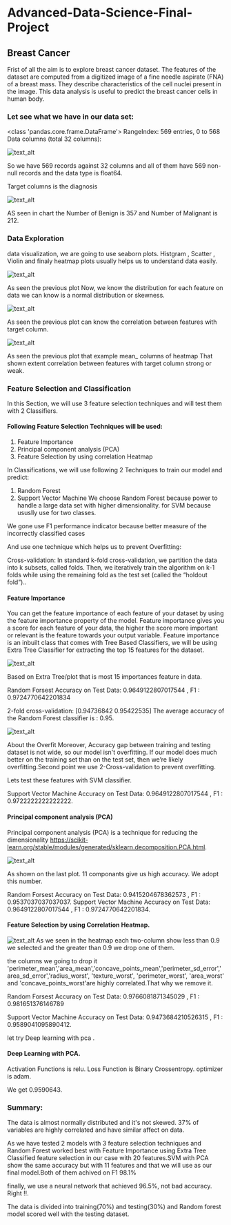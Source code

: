 # Advanced-Data-Science-Final-Project

## Breast Cancer

Frist of all the aim is to explore breast cancer dataset. The features of the dataset are computed from a digitized image of a fine needle aspirate (FNA) of a breast mass. They describe characteristics of the cell nuclei present in the image. This data analysis is useful to predict the breast cancer cells in human body.

### Let see what we have in our data set:

<class 'pandas.core.frame.DataFrame'>
RangeIndex: 569 entries, 0 to 568
Data columns (total 32 columns):

![text_alt](Image/info.png)

So we have 569 records against 32 columns and all of them have 569 non-null records and the data type is float64.

Target columns is the diagnosis

![text_alt](Image/target_column.png)

AS seen in chart the Number of Benign is 357 and Number of Malignant is  212.





### Data Exploration

data visualization, we are going to use seaborn plots. Histgram , Scatter , Violin and finaly heatmap plots usually helps us to understand data easily.

![text_alt](Image/distrbution_of_data.png)

As seen the previous plot Now, we know the distribution for each feature on data we can know is a normal distribution or skewness.

![text_alt](Image/correlation_between_columns.png)

As seen the previous plot can know the correlation between features with target column.



![text_alt](Image/e1_strong_correlation_between_columns.png)

As seen the previous plot that example mean_ columns of heatmap That shown extent correlation between features with target column strong or weak.



### Feature Selection and Classification
In this Section, we will use 3 feature selection techniques and will test them with 2 Classifiers.

#### Following Feature Selection Techniques will be used:

1. Feature Importance
2. Principal component analysis (PCA)
3. Feature Selection by using correlation Heatmap


In Classifications, we will use following 2 Techniques to train our model and predict:

1. Random Forest
2. Support Vector Machine
We choose Random Forest because power to handle a large data set with higher dimensionality. for SVM because ususlly use for two classes.

We gone use F1 performance indicator because better measure of the incorrectly classified cases

And use one technique which helps us to prevent Overfitting:

Cross-validation: In standard k-fold cross-validation, we partition the data into k subsets, called folds. Then, we iteratively train the algorithm on k-1 folds while using the remaining fold as the test set (called the “holdout fold”)..




#### Feature Importance
You can get the feature importance of each feature of your dataset by using the feature importance property of the model. Feature importance gives you a score for each feature of your data, the higher the score more important or relevant is the feature towards your output variable. Feature importance is an inbuilt class that comes with Tree Based Classifiers, we will be using Extra Tree Classifier for extracting the top 15 features for the dataset.


![text_alt](Image/Feature_Importances.png)


Based on Extra Tree/plot that is most 15 importances feature in data.

Random Forsest Accuracy on Test Data: 0.9649122807017544 , F1 : 0.9724770642201834

2-fold cross-validation:
[0.94736842 0.95422535]
The average accuracy of the Random Forest classifier is : 0.95.

![text_alt](Image/Confusion_Matrix.png)

About the Overfit
Moreover, Accuracy gap between training and testing dataset is not wide, so our model isn't overfitting.
If our model does much better on the training set than on the test set, then we’re likely overfitting.Second point we use 2-Cross-validation to prevent overfitting.

Lets test these features with SVM classifier.

Support Vector Machine  Accuracy on Test Data: 0.9649122807017544 , F1 : 0.9722222222222222.




#### Principal component analysis (PCA)
Principal component analysis (PCA) is a technique for reducing the dimensionality https://scikit-learn.org/stable/modules/generated/sklearn.decomposition.PCA.html.

![text_alt](Image/PCA.png)


As shown on the last plot. 11 componants give us high accuracy. We adopt this number.

Random Forsest Accuracy on Test Data: 0.9415204678362573 , F1 : 0.9537037037037037.
Support Vector Machine  Accuracy on Test Data: 0.9649122807017544 , F1 : 0.9724770642201834.




#### Feature Selection by using Correlation Heatmap.

![text_alt](Image/e1_strong_correlation_between_columns.png)
As we seen in the heatmap each two-column show less than 0.9 we selected and the greater than 0.9 we drop one of them.


the columns we going to drop it 'perimeter_mean','area_mean','concave_points_mean','perimeter_sd_error','area_sd_error','radius_worst', 'texture_worst', 'perimeter_worst', 'area_worst' and 'concave_points_worst'are highly correlated.That why we remove it.



Random Forsest Accuracy on Test Data: 0.9766081871345029 , F1 : 0.981651376146789

Support Vector Machine  Accuracy on Test Data: 0.9473684210526315 , F1 : 0.9589041095890412.



let try Deep learning with pca .

#### Deep Learning with PCA.

Activation Functions is relu.
Loss Function is Binary Crossentropy.
optimizer is adam.

We get 0.9590643.






### Summary:
The data is almost normally distributed and it's not skewed. 37% of variables are highly correlated and have similar affect on data.

As we have tested 2 models with 3 feature selection techniques and Random Forest worked best with Feature Importance using Extra Tree Classified feature selection in our case with 20 features.SVM with PCA show the same accuracy but with 11 features and that we will use as our final model.Both of them achived on F1 98.1%

finally, we use a neural network that achieved 96.5%, not bad accuracy. Right !!.

The data is divided into training(70%) and testing(30%) and Random forest model scored well with the testing dataset.
